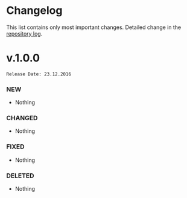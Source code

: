 # Changelog
This list contains only most important changes. Detailed change in the [repository log](https://github.com/mobicms/mobicms-captcha/commits/).

# v.1.0.0  
`Release Date: 23.12.2016`

### NEW
- Nothing
  
### CHANGED
- Nothing

### FIXED
- Nothing
  
### DELETED
- Nothing
